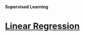 #### Supervised Learning
# [Linear Regression](https://github.com/lendoo73/Challenge-Project-of-CodeCademy/tree/master/python/Analyze_Financial_Data_with_Python/Regression/Linear%20Regression)
